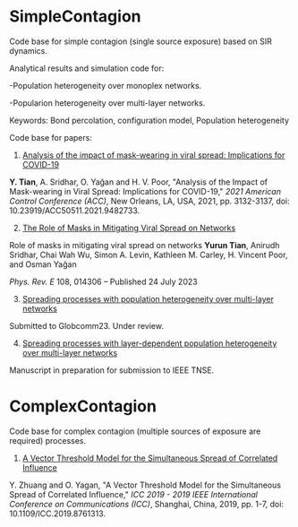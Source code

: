 # SimpleContagion

Code base for simple contagion (single source exposure) based on SIR dynamics.

Analytical results and simulation code for:

-Population heterogeneity over monoplex networks.

-Popularion heterogeneity over multi-layer networks.

Keywords:
Bond percolation, configuration model, Population heterogeneity

Code base for papers:

1. [Analysis of the impact of mask-wearing in viral spread: Implications for COVID-19](https://ieeexplore.ieee.org/abstract/document/9482733)

**Y. Tian**, A. Sridhar, O. Yağan and H. V. Poor, "Analysis of the Impact of Mask-wearing in Viral Spread: Implications for COVID-19," _2021 American Control Conference (ACC)_, New Orleans, LA, USA, 2021, pp. 3132-3137, doi: 10.23919/ACC50511.2021.9482733.

2. [The Role of Masks in Mitigating Viral Spread on Networks](https://journals.aps.org/pre/abstract/10.1103/PhysRevE.108.014306)

Role of masks in mitigating viral spread on networks
**Yurun Tian**, Anirudh Sridhar, Chai Wah Wu, Simon A. Levin, Kathleen M. Carley, H. Vincent Poor, and Osman Yağan

_Phys. Rev. E_ 108, 014306 – Published 24 July 2023


3. [Spreading processes with population heterogeneity over multi-layer networks](https://arxiv.org/abs/2211.07479)

Submitted to Globcomm23. Under review. 

4. [Spreading processes with layer-dependent population heterogeneity over multi-layer networks](https://yurunt.github.io/files/Spreading_process_with_layer_depedent_population_heterogeneity.pdf)

Manuscript in preparation for submission to IEEE TNSE.

# ComplexContagion

Code base for complex contagion (multiple sources of exposure are required) processes. 

1. [A Vector Threshold Model for the Simultaneous Spread of Correlated Influence](https://ieeexplore.ieee.org/abstract/document/8761313)

Y. Zhuang and O. Yagan, "A Vector Threshold Model for the Simultaneous Spread of Correlated Influence," _ICC 2019 - 2019 IEEE International Conference on Communications (ICC)_, Shanghai, China, 2019, pp. 1-7, doi: 10.1109/ICC.2019.8761313.
